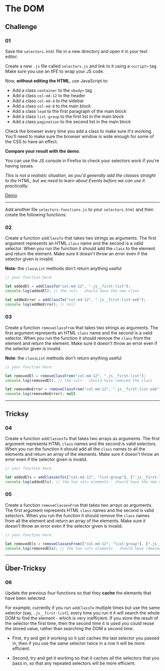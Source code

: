 # The DOM

## Challenge

### 01

Save the `selectors.html` file in a new directory and open it in your text editor.

Create a new `.js` file called `selectors.js` and link to it using a `<script>` tag. Make sure you use an IIFE to wrap your JS code.

Now, **without editing the HTML**, use JavaScript to:

- Add a class `container` to the `<body>` tag
- Add a class `col-md-12` to the header
- Add a class `col-md-4` to the sidebar
- Add a class `col-md-8` to the main block
- Add a class `lead` to the first paragraph of the main block
- Add a class `list-group` to the first list in the main block
- Add a class `pagination` to the second list in the main block

Check the browser every time you add a class to make sure it's working. You'll need to make sure the browser window is wide enough for some of the CSS to have an effect.

**Compare your result with the demo**.

You can use the JS console in Firefox to check your selectors work if you're having issues.

*This is not a realistic situation, as you'd generally add the classes straight to the HTML, but we need to learn about Events before we can use it practicallly.*

[Demo](https://htmlpreview.github.io/?https://github.com/develop-me/week-04--dom/blob/master/challenges/01/01-dom/answers/selectors.html)

---

Add another file `selectors-functions.js` to your `selectors.html` and then create the following functions:

### 02

Create a function `addClassTo` that takes two strings as arguments. The first argument represents an HTML `class` name and the second is a valid selector. When you run the function it should add the `class` to the element and return the element. Make sure it doesn't throw an error even if the selector given is invalid.

**Note**: the `classList` methods don't return anything useful

```javascript
// your function here

let addedEl = addClassTo("col-md-12", ".js__first-list");
console.log(addedEl); // the <ul> - should have the new class

let addNoError = addClassTo("col-md-12", ".js__first-list-eek");
console.log(addNoError); // null
```

### 03

Create a function `removeClassFrom` that takes two strings as arguments. The first argument represents an HTML `class` name and the second is a valid selector. When you run the function it should remove the `class` from the element and return the element. Make sure it doesn't throw an error even if the selector given is invalid.

**Note**: the `classList` methods don't return anything useful

```javascript
// your function here

let removedEl = removeClassFrom("col-md-12", ".js__first-list");
console.log(removedEl); // the <ul> - should have removed the class

let removeNoError = removeClassFrom("col-md-12", ".js__first-list-eek");
console.log(removeNoError); null
```

---

## Tricksy

### 04

Create a function `addClassesTo` that takes two arrays as arguments. The first argument represents HTML `class` names and the second is valid selectors. When you run the function it should add all the `class` names to all the elements and return an array of the elements. Make sure it doesn't throw an error even if the selector given is invalid.


```javascript
// your function here

let addedEls = addClassesTo(["col-md-12", "list-group"], [".js__first-list", ".js__second-list"]);
console.log(addedEls); // the two <ul> elements - should have the new classes
```

### 05

Create a function `removeClassesFrom` that takes two arrays as arguments. The first argument represents HTML `class` names and the second is valid selectors. When you run the function it should remove the `class` names from all the element and return an array of the elements. Make sure it doesn't throw an error even if the selector given is invalid.

```javascript
// your function here

let removedEls = removeClassesFrom(["col-md-12", "list-group"], [".js__first-list", ".js__second-list"]);
console.log(removedEls); // the two <ul> elements - should have removed the classes
```

---

## Über-Tricksy

### 06

Update the previous four functions so that they **cache** the elements that have been selected.

For example, currently if you run `addClassTo` multiple times but use the same selector (say, `.js__first-list`), every time you run it it will search the whole DOM to find the element - which is very inefficient. If you store the result of the selector the first time, then the second time it is used you could reuse the stored value, rather than searching the DOM a second time.

- First, try and get it working so it just caches the last selector you passed in, then if you use the same selector twice in a row it will be more efficient.

- Second, try and get it working so that it caches *all* the selectors that you pass in, so that any repeated selectors will be more efficient.
